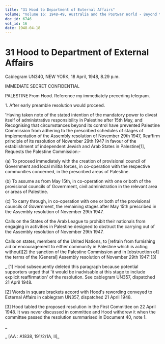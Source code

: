 ```yaml
---
title: "31 Hood to Department of External Affairs"
volume: "Volume 16: 1948-49, Australia and the Postwar World - Beyond the Region"
doc_id: 6746
vol_id: 16
date: 1948-04-18
---
```


# 31 Hood to Department of External Affairs

Cablegram UN340, NEW YORK, 18 April, 1948, 8.29 p.m.

IMMEDIATE SECRET CONFIDENTIAL

PALESTINE From Hood. Reference my immediately preceding telegram.

1\. After early preamble resolution would proceed.

'Having taken note of the stated intention of the mandatory power to divest itself of administrative responsibility in Palestine after 15th May, and Recognising that circumstances beyond its control have prevented Palestine Commission from adhering to the prescribed schedules of stages of implementation of the Assembly resolution of November 29th 1947, Reaffirm principle of its resolution of November 29th 1947 in favour of the establishment of independent Jewish and Arab States in Palestine[1], Requests the Palestine Commission:-

(a) To proceed immediately with the creation of provisional council of Government and local militia forces, in co-operation with the respective communities concerned, in the prescribed areas of Palestine.

(b) To assume as from May 15th, in co-operation with one or both of the provisional councils of Government, civil administration in the relevant area or areas of Palestine.

(c) To carry through, in co-operation with one or both of the provisional councils of Government, the remaining stages after May 15th prescribed in the Assembly resolution of November 29th 1947.

Calls on the States of the Arab League to prohibit their nationals from engaging in activities in Palestine designed to obstruct the carrying out of the Assembly resolution of November 29th 1947.

Calls on states, members of the United Nations, to [refrain from furnishing aid or encouragement to either community in Palestine which is acting without][2] the sanction of the Palestine Commission and in [obstruction of] the terms of the [General] Assembly resolution of November 29th 1947.'[3]

_ [1] Hood subsequently deleted this paragraph because potential supporters urged that 'it would be inadvisable at this stage to include explicit reaffirmation' of the resolution. See cablegram UN357, dispatched 21 April 1948.

[2] Words in square brackets accord with Hood's rewording conveyed to External Affairs in cablegram UN357, dispatched 21 April 1948.

[3] Hood tabled the proposed resolution in the First Committee on 22 April 1948. It was never discussed in committee and Hood withdrew it when the committee passed the resolution summarised in Document 40, note 1.

_

_ [AA : A1838, 191/2/1A, II]_
